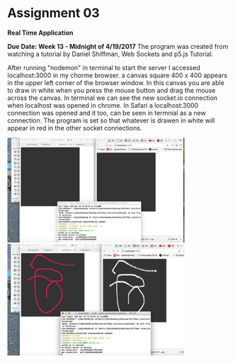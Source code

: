 # Assignment 03

**Real Time Application**

**Due Date: Week 13 - Midnight of 4/19/2017**
 The program was created from watching a tutorial by Daniel Shiffman,  Web Sockets and p5.js Tutorial.
 
 After running "nodemon" in terminal to start the server I accessed localhost:3000 in my chorme browser.
 a canvas square 400 x 400 appears in the upper left corner of the browser window.
 In this canvas you are able to draw in white when you press the mouse button and drag the mouse across the canvas.
 In terminal we can see the new socket.io connection when localhost was opened in chrome.
 In Safari a localhost:3000 connection was opened and it too, can be seen in termnial as a new connection.
 The program is set so that whatever is drawen in white will appear in red in the other socket connections.
  
  <img src="Screen Shot 2017-04-20 at 12.16.09 AM.jpg" width="400"/>
 <img src="Screen Shot 2017-04-20 at 12.17.22 AM.jpg" width="400"/>

